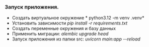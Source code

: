 ### Запуск приложения.


* Cоздать виртуальное окружение * python3.12 -m venv .venv*
* Установить зависимости *pip install -r requirements.txt*
* Создать переменные окружения и базу данных 
* Применить миграции: *alembic upgrade head*
* Запуск  приложения из папки src:  *uvicorn main:app --reload* 
